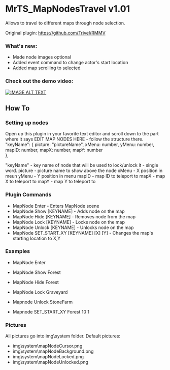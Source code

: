 # MrTS_MapNodesTravel v1.01
Allows to travel to different maps through node selection.

Original plugin: https://github.com/Trivel/RMMV

### What's new:
* Made node images optional
* Added event command to change actor's start location
* Added map scrolling to selected

### Check out the demo video:

[![IMAGE ALT TEXT](http://img.youtube.com/vi/eg4RBDA5S6o/0.jpg)](http://www.youtube.com/watch?v=eg4RBDA5S6o "Video Title")

## How To
### Setting up nodes

Open up this plugin in your favorite text editor and scroll down to the part
where it says EDIT MAP NODES HERE - follow the structure there.
"keyName": {
   picture: "pictureName",
   xMenu: number,
   yMenu: number,
   mapID: number,
   mapX: number,
   mapY: number    
},

"keyName" - key name of node that will be used to lock/unlock it - single word.
picture - picture name to show above the node
xMenu - X position in meun
yMenu - Y position in menu
mapID - map ID to teleport to
mapX - map X to teleport to
mapY - map Y to teleport to

### Plugin Commands
* MapNode Enter - Enters MapNode scene
* MapNode Show [KEYNAME] - Adds node on the map
* MapNode Hide [KEYNAME] - Removes node from the map
* MapNode Lock [KEYNAME] - Locks node on the map
* MapNode Unlock [KEYNAME] - Unlocks node on the map
* MapNode SET_START_XY [KEYNAME] [X] [Y] - Changes the map's starting location to X,Y

### Examples
* MapNode Enter

* MapNode Show Forest
* MapNode Hide Forest

* MapNode Lock Graveyard
* Mapnode Unlock StoneFarm
* Mapnode SET_START_XY Forest 10 1

### Pictures
All pictures go into img\system folder.
Default pictures:
* img\system\mapNodeCursor.png
* img\system\mapNodeBackground.png
* img\system\mapNodeLocked.png
* img\system\mapNodeUnlocked.png
